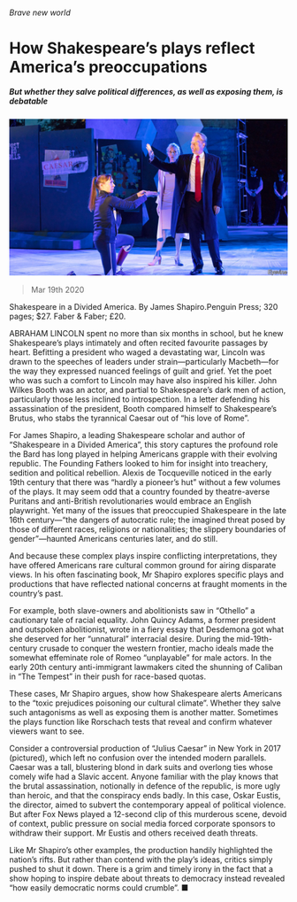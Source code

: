 ###### Brave new world

# How Shakespeare’s plays reflect America’s preoccupations 

##### But whether they salve political differences, as well as exposing them, is debatable 

![image](images/20200321_BKP004_0.jpg) 

> Mar 19th 2020 

Shakespeare in a Divided America. By James Shapiro.Penguin Press; 320 pages; $27. Faber &amp; Faber; £20.

ABRAHAM LINCOLN spent no more than six months in school, but he knew Shakespeare’s plays intimately and often recited favourite passages by heart. Befitting a president who waged a devastating war, Lincoln was drawn to the speeches of leaders under strain—particularly Macbeth—for the way they expressed nuanced feelings of guilt and grief. Yet the poet who was such a comfort to Lincoln may have also inspired his killer. John Wilkes Booth was an actor, and partial to Shakespeare’s dark men of action, particularly those less inclined to introspection. In a letter defending his assassination of the president, Booth compared himself to Shakespeare’s Brutus, who stabs the tyrannical Caesar out of “his love of Rome”.


For James Shapiro, a leading Shakespeare scholar and author of “Shakespeare in a Divided America”, this story captures the profound role the Bard has long played in helping Americans grapple with their evolving republic. The Founding Fathers looked to him for insight into treachery, sedition and political rebellion. Alexis de Tocqueville noticed in the early 19th century that there was “hardly a pioneer’s hut” without a few volumes of the plays. It may seem odd that a country founded by theatre-averse Puritans and anti-British revolutionaries would embrace an English playwright. Yet many of the issues that preoccupied Shakespeare in the late 16th century—“the dangers of autocratic rule; the imagined threat posed by those of different races, religions or nationalities; the slippery boundaries of gender”—haunted Americans centuries later, and do still.

And because these complex plays inspire conflicting interpretations, they have offered Americans rare cultural common ground for airing disparate views. In his often fascinating book, Mr Shapiro explores specific plays and productions that have reflected national concerns at fraught moments in the country’s past.

For example, both slave-owners and abolitionists saw in “Othello” a cautionary tale of racial equality. John Quincy Adams, a former president and outspoken abolitionist, wrote in a fiery essay that Desdemona got what she deserved for her “unnatural” interracial desire. During the mid-19th-century crusade to conquer the western frontier, macho ideals made the somewhat effeminate role of Romeo “unplayable” for male actors. In the early 20th century anti-immigrant lawmakers cited the shunning of Caliban in “The Tempest” in their push for race-based quotas.

These cases, Mr Shapiro argues, show how Shakespeare alerts Americans to the “toxic prejudices poisoning our cultural climate”. Whether they salve such antagonisms as well as exposing them is another matter. Sometimes the plays function like Rorschach tests that reveal and confirm whatever viewers want to see.

Consider a controversial production of “Julius Caesar” in New York in 2017 (pictured), which left no confusion over the intended modern parallels. Caesar was a tall, blustering blond in dark suits and overlong ties whose comely wife had a Slavic accent. Anyone familiar with the play knows that the brutal assassination, notionally in defence of the republic, is more ugly than heroic, and that the conspiracy ends badly. In this case, Oskar Eustis, the director, aimed to subvert the contemporary appeal of political violence. But after Fox News played a 12-second clip of this murderous scene, devoid of context, public pressure on social media forced corporate sponsors to withdraw their support. Mr Eustis and others received death threats.

Like Mr Shapiro’s other examples, the production handily highlighted the nation’s rifts. But rather than contend with the play’s ideas, critics simply pushed to shut it down. There is a grim and timely irony in the fact that a show hoping to inspire debate about threats to democracy instead revealed “how easily democratic norms could crumble”. ■

